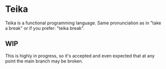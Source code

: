 # Teika

Teika is a functional programming language. Same pronunciation as in "take a break" or if you prefer: "teika break".

## WIP

This is highly in progress, so it's accepted and even expected that at any point the main branch may be broken.
